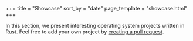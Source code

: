 +++
title = "Showcase"
sort_by = "date"
page_template = "showcase.html"
+++

In this section, we present interesting operating system projects written in Rust. Feel free to add your own project by [creating a pull request](https://github.com/rust-osdev/homepage/pulls).
